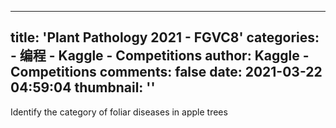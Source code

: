 
---
title: 'Plant Pathology 2021 - FGVC8'
categories: 
    - 编程
    - Kaggle - Competitions
author: Kaggle - Competitions
comments: false
date: 2021-03-22 04:59:04
thumbnail: ''
---

<div>   
Identify the category of foliar diseases in apple trees  
</div>
            